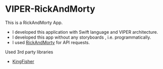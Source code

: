 # VIPER-RickAndMorty

This is a RickAndMorty App.

* I developed this application with Swift language and VIPER architecture.
* I developed this app without any storyboards , i.e. programmatically.
* I used [RickAndMorty](https://rickandmortyapi.com) for API requests.

 Used 3rd party libraries 
 
 * [KingFisher](https://github.com/onevcat/Kingfisher) 
